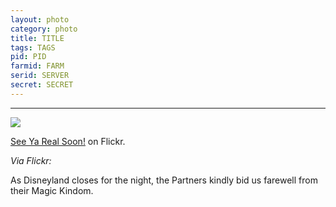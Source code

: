 ```yaml
---
layout: photo
category: photo
title: TITLE
tags: TAGS
pid: PID
farmid: FARM
serid: SERVER
secret: SECRET
---
```

---

<a href="http://www.flickr.com/photos/cycomachead/6712319903/"><img src="/tumblr_files/tumblr_lxxbukrSN61qluysoo1_500.jpg"/></a><br/><p><a href="http://www.flickr.com/photos/cycomachead/6712319903/" title="See Ya Real Soon!">See Ya Real Soon!</a> on Flickr.</p><p><i>Via Flickr:</i><br/>

As Disneyland closes for the night, the Partners kindly bid us farewell from their Magic Kindom.</p>
